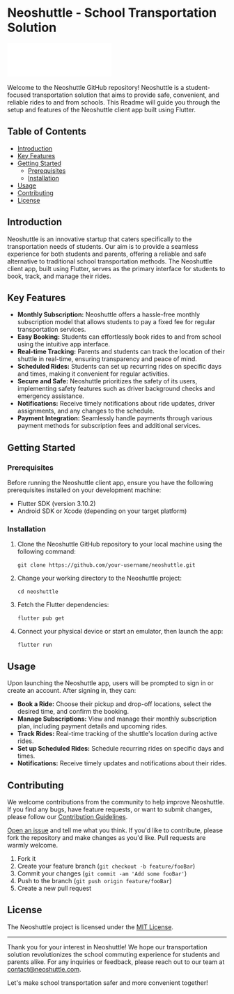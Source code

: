 # Neoshuttle - School Transportation Solution

![Neoshuttle Logo](neoshuttlelogo.png)

Welcome to the Neoshuttle GitHub repository! Neoshuttle is a student-focused transportation solution that aims to provide safe, convenient, and reliable rides to and from schools. This Readme will guide you through the setup and features of the Neoshuttle client app built using Flutter.

## Table of Contents

- [Introduction](#introduction)
- [Key Features](#key-features)
- [Getting Started](#getting-started)
  - [Prerequisites](#prerequisites)
  - [Installation](#installation)
- [Usage](#usage)
- [Contributing](#contributing)
- [License](#license)

## Introduction

Neoshuttle is an innovative startup that caters specifically to the transportation needs of students. Our aim is to provide a seamless experience for both students and parents, offering a reliable and safe alternative to traditional school transportation methods. The Neoshuttle client app, built using Flutter, serves as the primary interface for students to book, track, and manage their rides.

## Key Features

- **Monthly Subscription:** Neoshuttle offers a hassle-free monthly subscription model that allows students to pay a fixed fee for regular transportation services.
- **Easy Booking:** Students can effortlessly book rides to and from school using the intuitive app interface.
- **Real-time Tracking:** Parents and students can track the location of their shuttle in real-time, ensuring transparency and peace of mind.
- **Scheduled Rides:** Students can set up recurring rides on specific days and times, making it convenient for regular activities.
- **Secure and Safe:** Neoshuttle prioritizes the safety of its users, implementing safety features such as driver background checks and emergency assistance.
- **Notifications:** Receive timely notifications about ride updates, driver assignments, and any changes to the schedule.
- **Payment Integration:** Seamlessly handle payments through various payment methods for subscription fees and additional services.

## Getting Started

### Prerequisites

Before running the Neoshuttle client app, ensure you have the following prerequisites installed on your development machine:

- Flutter SDK (version 3.10.2)
- Android SDK or Xcode (depending on your target platform)

### Installation

1. Clone the Neoshuttle GitHub repository to your local machine using the following command:

   ```
   git clone https://github.com/your-username/neoshuttle.git
   ```

2. Change your working directory to the Neoshuttle project:

   ```
   cd neoshuttle
   ```

3. Fetch the Flutter dependencies:

   ```
   flutter pub get
   ```

4. Connect your physical device or start an emulator, then launch the app:

   ```
   flutter run
   ```

## Usage

Upon launching the Neoshuttle app, users will be prompted to sign in or create an account. After signing in, they can:

- **Book a Ride:** Choose their pickup and drop-off locations, select the desired time, and confirm the booking.
- **Manage Subscriptions:** View and manage their monthly subscription plan, including payment details and upcoming rides.
- **Track Rides:** Real-time tracking of the shuttle's location during active rides.
- **Set up Scheduled Rides:** Schedule recurring rides on specific days and times.
- **Notifications:** Receive timely updates and notifications about their rides.

## Contributing

We welcome contributions from the community to help improve Neoshuttle. If you find any bugs, have feature requests, or want to submit changes, please follow our [Contribution Guidelines](CONTRIBUTING.md).

[Open an issue](https://github.com/CodeDreamer06/neoshuttle/issues/new)  and tell me what you think. If you'd like to contribute, please fork the repository and make changes as you'd like. Pull requests are warmly welcome.
1. Fork it
2. Create your feature branch (`git checkout -b feature/fooBar`)
3. Commit your changes (`git commit -am 'Add some fooBar'`)
4. Push to the branch (`git push origin feature/fooBar`)
5. Create a new pull request

## License

The Neoshuttle project is licensed under the [MIT License](LICENSE).

---

Thank you for your interest in Neoshuttle! We hope our transportation solution revolutionizes the school commuting experience for students and parents alike. For any inquiries or feedback, please reach out to our team at contact@neoshuttle.com.

Let's make school transportation safer and more convenient together!